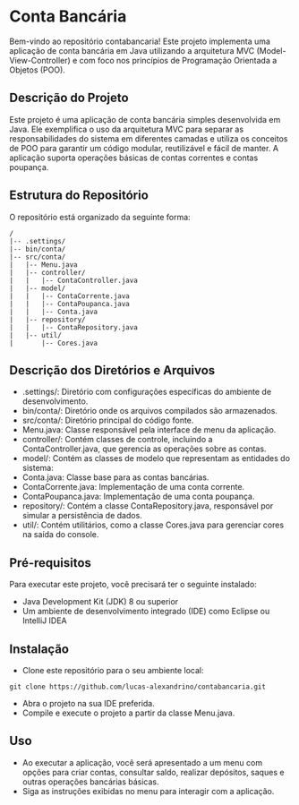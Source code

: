 # Conta Bancária
Bem-vindo ao repositório contabancaria! Este projeto implementa uma aplicação de conta bancária em Java utilizando a arquitetura MVC (Model-View-Controller) e com foco nos princípios de Programação Orientada a Objetos (POO).

## Descrição do Projeto
Este projeto é uma aplicação de conta bancária simples desenvolvida em Java. Ele exemplifica o uso da arquitetura MVC para separar as responsabilidades do sistema em diferentes camadas e utiliza os conceitos de POO para garantir um código modular, reutilizável e fácil de manter. A aplicação suporta operações básicas de contas correntes e contas poupança.

## Estrutura do Repositório
O repositório está organizado da seguinte forma:

```
/
|-- .settings/
|-- bin/conta/
|-- src/conta/
|   |-- Menu.java
|   |-- controller/
|   |   |-- ContaController.java
|   |-- model/
|   |   |-- ContaCorrente.java
|   |   |-- ContaPoupanca.java
|   |   |-- Conta.java
|   |-- repository/
|   |   |-- ContaRepository.java
|   |-- util/
|       |-- Cores.java

```

## Descrição dos Diretórios e Arquivos
- .settings/: Diretório com configurações específicas do ambiente de desenvolvimento.
- bin/conta/: Diretório onde os arquivos compilados são armazenados.
- src/conta/: Diretório principal do código fonte.
- Menu.java: Classe responsável pela interface de menu da aplicação.
- controller/: Contém classes de controle, incluindo a ContaController.java, que gerencia as operações sobre as contas.
- model/: Contém as classes de modelo que representam as entidades do sistema:
- Conta.java: Classe base para as contas bancárias.
- ContaCorrente.java: Implementação de uma conta corrente.
- ContaPoupanca.java: Implementação de uma conta poupança.
- repository/: Contém a classe ContaRepository.java, responsável por simular a persistência de dados.
- util/: Contém utilitários, como a classe Cores.java para gerenciar cores na saída do console.

## Pré-requisitos
Para executar este projeto, você precisará ter o seguinte instalado:

- Java Development Kit (JDK) 8 ou superior
- Um ambiente de desenvolvimento integrado (IDE) como Eclipse ou IntelliJ IDEA

## Instalação
- Clone este repositório para o seu ambiente local:

```
git clone https://github.com/lucas-alexandrino/contabancaria.git
```
- Abra o projeto na sua IDE preferida.
- Compile e execute o projeto a partir da classe Menu.java.

## Uso
- Ao executar a aplicação, você será apresentado a um menu com opções para criar contas, consultar saldo, realizar depósitos, saques e outras operações bancárias básicas.
- Siga as instruções exibidas no menu para interagir com a aplicação.